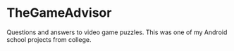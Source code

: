 # TheGameAdvisor

Questions and answers to video game puzzles.  This was one of my Android school projects from college.
